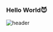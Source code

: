 ### Hello World😈
<div align="LAFT">
  
![header](https://capsule-render.vercel.app/api?text=Hello_World&animation=fadeIn)
</div>

